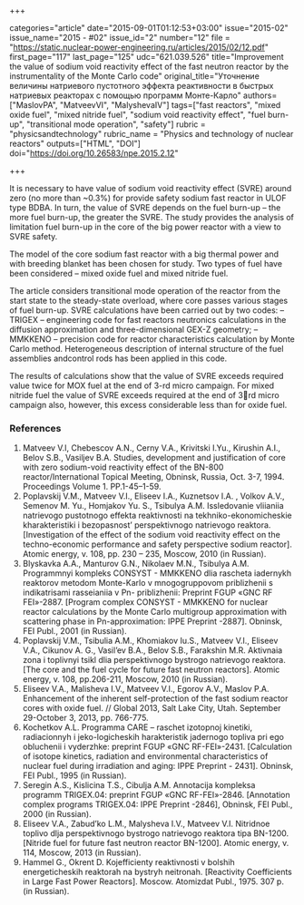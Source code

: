 +++

categories="article"
date="2015-09-01T01:12:53+03:00"
issue="2015-02"
issue_name="2015 - #02"
issue_id="2"
number="12"
file = "https://static.nuclear-power-engineering.ru/articles/2015/02/12.pdf"
first_page="117"
last_page="125"
udc="621.039.526"
title="Improvement the value of sodium void reactivity effect of the fast neutron reactor by the instrumentality of the Monte Carlo code"
original_title="Уточнение величины натриевого пустотного эффекта реактивности в быстрых натриевых реакторах с помощью программ Монте-Карло"
authors=["MaslovPA", "MatveevVI", "MalyshevaIV"]
tags=["fast reactors", "mixed oxide fuel", "mixed nitride fuel", "sodium void reactivity effect", "fuel burn-up", "transitional mode operation", "safety"]
rubric = "physicsandtechnology"
rubric_name = "Physics and technology of nuclear reactors"
outputs=["HTML", "DOI"]
doi="https://doi.org/10.26583/npe.2015.2.12"

+++

It is necessary to have value of sodium void reactivity effect (SVRE) around zero (no more than ~0.3%) for provide safety sodium fast reactor in ULOF type BDBA. In turn, the value of SVRE depends on the fuel burn-up – the more fuel burn-up, the greater the SVRE. The study provides the analysis of limitation fuel burn-up in the core of the big power reactor with a view to SVRE safety.

The model of the core sodium fast reactor with a big thermal power and with breeding blanket has been chosen for study. Two types of fuel have been considered – mixed oxide fuel and mixed nitride fuel.

The article considers transitional mode operation of the reactor from the start state to the steady-state overload, where core passes various stages of fuel burn-up. SVRE calculations have been carried out by two codes:
– TRIGEX – engineering code for fast reactors neutronics calculations in the diffusion approximation and three-dimensional GEX-Z geometry;
– MMKKENO – precision code for reactor characteristics calculation by Monte Carlo method. Heterogeneous description of internal structure of the fuel assemblies andcontrol rods has been applied in this code.

The results of calculations show that the value of SVRE exceeds required value twice for MOX fuel at the end of 3-rd micro campaign. For mixed nitride fuel the value of SVRE exceeds required at the end of 3rd micro campaign also, however, this excess considerable less than for oxide fuel.

### References

1. Matveev V.I, Chebescov A.N., Cerny V.A., Krivitski I.Yu., Kirushin A.I., Belov S.B., Vasiljev B.A. Studies, development and justification of core with zero sodium-void reactivity effect of the BN-800 reactor/International Topical Meeting, Obninsk, Russia, Oct. 3-7, 1994. Proceedings Volume 1. PP.1-45–1-59.
2. Poplavskij V.M., Matveev V.I., Eliseev I.A., Kuznetsov I.A. , Volkov A.V., Semenov M. Yu., Homjakov Yu. S., Tsibulya A.M. Issledovanie vliianiia natrievogo pustotnogo effekta reaktivnosti na tekhniko-ekonomicheskie kharakteristiki i bezopasnost’ perspektivnogo natrievogo reaktora. [Investigation of the effect of the sodium void reactivity effect on the techno-economic performance and safety perspective sodium reactor]. Atomic energy, v. 108, pp. 230 – 235, Moscow, 2010 (in Russian).
3. Blyskavka A.A., Manturov G.N., Nikolaev M.N., Tsibulya A.M. Programmnyi kompleks CONSYST - MMKKENO dlia rascheta iadernykh reaktorov metodom Monte-Karlo v mnogogruppovom priblizhenii s indikatrisami rasseianiia v Pn- priblizhenii: Preprint FGUP «GNC RF FEI»-2887. [Program complex CONSYST - MMKKENO for nuclear reactor calculations by the Monte Carlo multigroup approximation with scattering phase in Pn-approximation: IPPE Preprint -2887]. Obninsk, FEI Publ., 2001 (in Russian).
4. Poplavskij V.M., Tsibulia A.M., Khomiakov Iu.S., Matveev V.I., Eliseev V.A., Cikunov A. G., Vasil’ev B.A., Belov S.B., Farakshin M.R. Aktivnaia zona i toplivnyi tsikl dlia perspektivnogo bystrogo natrievogo reaktora. [The core and the fuel cycle for future fast neutron reactors]. Atomic energy, v. 108, pp.206-211, Moscow, 2010 (in Russian).
5. Eliseev V.А., Malisheva I.V., Matveev V.I., Egorov А.V., Maslov P.А. Enhancement of the inherent self-protection of the fast sodium reactor cores with oxide fuel. // Global 2013, Salt Lake City, Utah. September 29-October 3, 2013, pp. 766-775.
6. Kochetkov A.L. Programma CARE – raschet izotopnoj kinetiki, radiacionnyh i jeko-logicheskih harakteristik jadernogo topliva pri ego obluchenii i vyderzhke: preprint FGUP «GNC RF-FEI»-2431. [Calculation of isotope kinetics, radiation and environmental characteristics of nuclear fuel during irradiation and aging: IPPE Preprint - 2431]. Obninsk, FEI Publ., 1995 (in Russian).
7. Seregin A.S., Kislicina T.S., Cibulja A.M. Annotacija kompleksa programm TRIGEX.04: preprint FGUP «GNC RF-FEI»-2846. [Annotation complex programs TRIGEX.04: IPPE Preprint -2846], Obninsk, FEI Publ., 2000 (in Russian).
8. Eliseev V.A., Zabud’ko L.M., Malysheva I.V., Matveev V.I. Nitridnoe toplivo dlja perspektivnogo bystrogo natrievogo reaktora tipa BN-1200. [Nitride fuel for future fast neutron reactor BN-1200]. Atomic energy, v. 114, Moscow, 2013 (in Russian).
9. Hammel G., Okrent D. Kojefficienty reaktivnosti v bolshih energeticheskih reaktorah na bystryh neitronah. [Reactivity Coefficients in Large Fast Power Reactors]. Moscow. Atomizdat Publ., 1975. 307 p. (in Russian).